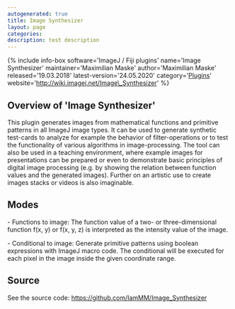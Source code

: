 ```yaml
---
autogenerated: true
title: Image Synthesizer
layout: page
categories: 
description: test description
---
```


{% include info-box software='ImageJ / Fiji plugins' name='Image Synthesizer' maintainer='Maximilian Maske' author='Maximilian Maske' released='19.03.2018' latest-version='24.05.2020' category='[Plugins](Category_Plugins)' website='http://wiki.imagej.net/Image\_Synthesizer' %}

Overview of 'Image Synthesizer'
-------------------------------

This plugin generates images from mathematical functions and primitive patterns in all ImageJ image types. It can be used to generate synthetic test-cards to analyze for example the behavior of filter-operations or to test the functionality of various algorithms in image-processing. The tool can also be used in a teaching environment, where example images for presentations can be prepared or even to demonstrate basic principles of digital image processing (e.g. by showing the relation between function values and the generated images). Further on an artistic use to create images stacks or videos is also imaginable.

Modes
-----

\- Functions to image: The function value of a two- or three-dimensional function f(x, y) or f(x, y, z) is interpreted as the intensity value of the image.

\- Conditional to image: Generate primitive patterns using boolean expressions with ImageJ macro code. The conditional will be executed for each pixel in the image inside the given coordinate range.

Source
------

See the source code: https://github.com/IamMM/Image_Synthesizer
